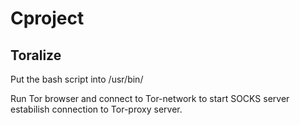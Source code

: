 # Cproject
## Toralize
Put the bash script into /usr/bin/

Run Tor browser and connect to Tor-network to start SOCKS server estabilish connection to Tor-proxy server.
